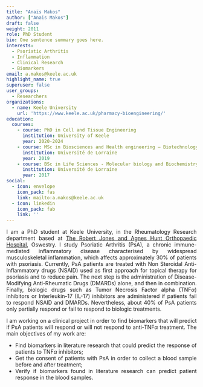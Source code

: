 ```yaml
---
title: "Anaïs Makos"
author: ["Anais Makos"]
draft: false
weight: 2011
role: PhD Student
bio: One sentence summary goes here.
interests:
  - Psoriatic Arthritis
  - Inflammation
  - Clinical Research
  - Biomarkers
email: a.makos@keele.ac.uk
highlight_name: true
superuser: false
user_groups:
  - Researchers
organizations:
  - name: Keele University
    url: 'https://www.keele.ac.uk/pharmacy-bioengineering/'
education:
  courses:
    - course: PhD in Cell and Tissue Engineering
      institution: University of Keele 
      year: 2020-2024
    - course: MSc in Biosciences and Health engineering – Biotechnology and Cell engineering
      institution: Université de Lorraine
      year: 2019
    - course: BSc in Life Sciences - Molecular biology and Biochemistry
      institution: Université de Lorraine
      year: 2017
social:
  - icon: envelope
    icon_pack: fas
    link: mailto:a.makos@keele.ac.uk
  - icon: linkedin
    icon_pack: fab
    link: ''
---
```

<style>
body {
text-align: justify}
</style>

I am a PhD student at Keele University, in the Rheumatology Research department based at [ The Robert Jones and Agnes Hunt Orthopaedic Hospital](https://www.rjah.nhs.uk/), Oswestry.
I study Psoriatic Arthritis (PsA), a chronic immune-mediated inflammatory disease characterised by widespread musculoskeletal inflammation, which affects approximately 30% of patients with psoriasis. Currently, PsA patients are treated with Non Steroidal Anti-Inflammatory drugs (NSAID) used as first approach for topical therapy for psoriasis and to reduce pain. The next step is the administration of Disease-Modifying Anti-Rheumatic Drugs (DMARDs) alone, and then in combination. Finally, biologic drugs such as Tumor Necrosis Factor alpha (TNF$\alpha$) inhibitors or Interleukin-17 (IL-17) inhibitors are administered if patients fail to respond NSAID and DMARDs. Nevertheless, about 40% of PsA patients only partially respond or fail to respond to biologic treatments.

I am working on a clinical project in order to find biomarkers that will predict if PsA patients will respond or will not respond to anti-TNF$\alpha$ treatment. The main objectives of my work are:
-	Find biomarkers in literature research that could predict the response of patients to TNF$\alpha$ inhibitors;
-	Get the consent of patients with PsA in order to collect a blood sample before and after treatment; 
-	Verify if biomarkers found in literature research can predict patient response in the blood samples. 
